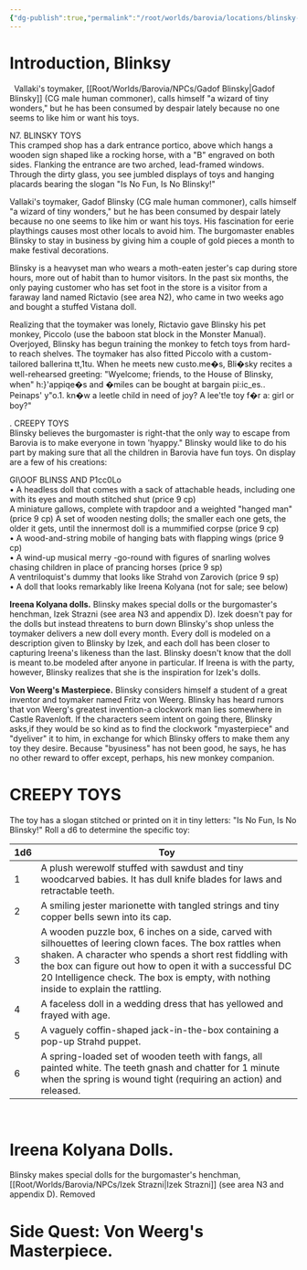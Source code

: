 ```yaml
---
{"dg-publish":true,"permalink":"/root/worlds/barovia/locations/blinsky-toys/"}
---
```



# **Introduction, Blinksy**
 
Vallaki's toymaker, [[Root/Worlds/Barovia/NPCs/Gadof Blinsky\|Gadof Blinsky]] (CG male human commoner), calls himself "a wizard of tiny wonders," but he has been consumed by despair lately because no one seems to like him or want his toys.
 


N7. BLINSKY TOYS  
This cramped shop has a dark entrance portico, above which hangs a wooden sign shaped like a rocking horse, with a "B" engraved on both sides. Flanking the entrance are two arched, lead-framed windows. Through the dirty glass, you see jumbled displays of toys and hanging placards bearing the slogan "Is No Fun, Is No Blinsky!" 

Vallaki's toymaker, Gadof Blinsky (CG male human commoner), calls himself "a wizard of tiny wonders," but he has been consumed by despair lately because no one seems to like him or want his toys. His fascination for eerie playthings causes most other locals to avoid him. The burgomaster enables Blinsky to stay in business by giving him a couple of gold pieces a month to make festival decorations.  

Blinsky is a heavyset man who wears a moth-eaten jester's cap during store hours, more out of habit than to humor visitors. In the past six months, the only paying customer who has set foot in the store is a visitor from a faraway land named Rictavio (see area N2), who came in two weeks ago and bought a stuffed Vistana doll.  

Realizing that the toymaker was lonely, Rictavio gave Blinsky his pet monkey, Piccolo (use the baboon stat block in the Monster Manual). Overjoyed, Blinsky has begun training the monkey to fetch toys from hard-to reach shelves. The toymaker has also fitted Piccolo with a custom-tailored ballerina tt,1tu. When he meets new custo.me�s, Bli�sky recites a well-rehearsed greeting: "Wyelcome; friends, to the House of Blinsky, when" h:}'appiqe�s and �miles can be bought at bargain pi:ic_es.. Peinaps' y"o\.1. kn�w a leetle child in need of joy? A lee't!e toy f�r a: girl or boy?"  

. CREEPY TOYS  
Blinsky believes the burgomaster is right-that the only way to escape from Barovia is to make everyone in town 'hyappy." Blinsky would like to do his part by making sure that all the children in Barovia have fun toys. On display are a few of his creations:  


GI\OOF BLINSS  AND P1cc0Lo  
• A headless doll that comes with a sack of attachable heads, including one with its eyes and mouth stitched shut (price 9 cp)  
A miniature gallows, complete with trapdoor and a weighted "hanged man" (price 9 cp) 
A set of wooden nesting dolls; the smaller each one gets, the older it gets, until the innermost doll is a mummified corpse (price 9 cp)  
• A wood-and-string mobile of hanging bats with flapping wings (price 9 cp)  
• A wind-up musical merry -go-round with figures of snarling wolves chasing children in place of prancing horses (price 9 sp)  
A ventriloquist's dummy that looks like Strahd von Zarovich (price 9 sp)  
• A doll that looks remarkably like Ireena Kolyana (not for sale; see below)  

**Ireena Kolyana dolls.** Blinsky makes special dolls or the burgomaster's henchman, Izek Strazni (see area N3 and appendix D). Izek doesn't pay for the dolls but instead threatens to burn down Blinsky's shop unless the toymaker delivers a new doll every month. Every doll is modeled on a description given to Blinsky by Izek, and each doll has been closer to capturing Ireena's likeness than the last. Blinsky doesn't know that the doll is meant to.be modeled after anyone in particular. If Ireena is with the party, however, Blinsky realizes that she is the inspiration for Izek's dolls.  

**Von Weerg's Masterpiece.** Blinsky considers himself a student of a great inventor and toymaker named Fritz von Weerg. Blinsky has heard rumors that von Weerg's greatest invention-a clockwork man lies somewhere in Castle Ravenloft. If the characters seem intent on going there, Blinsky asks,if they would be so kind as to find the clockwork "myasterpiece" and "dyeliver" it to him, in exchange for which Blinsky offers to make them any toy they desire. Because "byusiness" has not been good, he says, he has no other reward to offer except, perhaps, his new monkey companion.


# **CREEPY TOYS**

The toy has a slogan stitched or printed on it in tiny letters:
"Is No Fun, Is No Blinsky!" Roll a d6 to determine the specific toy:

| 1d6|Toy |
|--|--|
| 1 | A plush werewolf stuffed with sawdust and tiny woodcarved babies. It has dull knife blades for laws and retractable teeth. |
| 2 | A smiling jester marionette with tangled strings and tiny copper bells sewn into its cap.|
| 3 | A wooden puzzle box, 6 inches on a side, carved with silhouettes of leering clown faces. The box rattles when shaken. A character who spends a short rest fiddling with the box can figure out how to open it with a successful DC 20 Intelligence check. The box is empty, with nothing inside to explain the rattling. |
| 4 | A faceless doll in a wedding dress that has yellowed and frayed with age. |
| 5 | A vaguely coffin-shaped jack-in-the-box containing a pop-up Strahd puppet. |
| 6 | A spring-loaded set of wooden teeth with fangs, all painted white. The teeth gnash and chatter for 1 minute when the spring is wound tight (requiring an action) and released. |
 

# **Ireena Kolyana Dolls.** 

Blinsky makes special dolls for the burgomaster's henchman, [[Root/Worlds/Barovia/NPCs/Izek Strazni\|Izek Strazni]] (see area N3 and appendix D). Removed

# **Side Quest: Von Weerg's Masterpiece.** 
